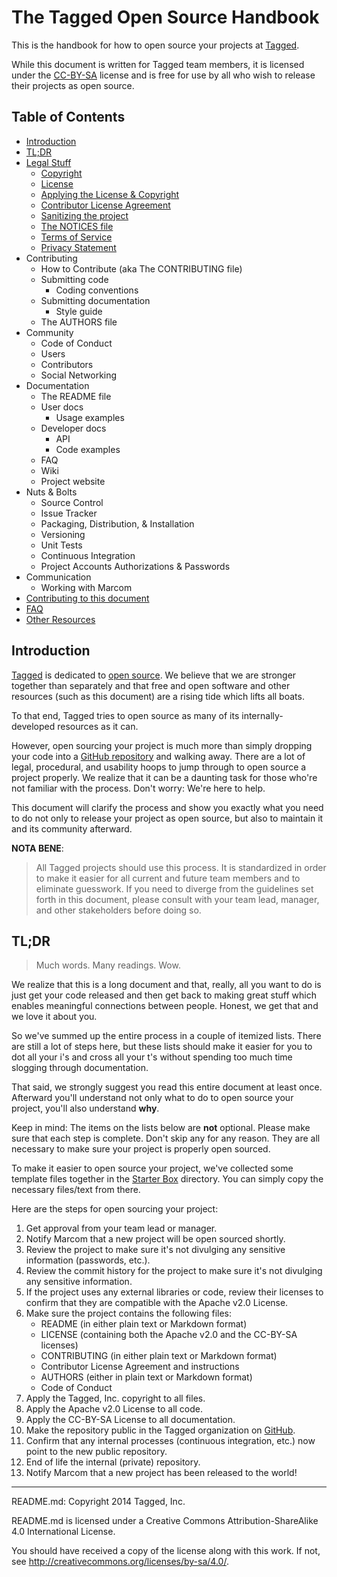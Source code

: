 # The Tagged Open Source Handbook

This is the handbook for how to open source your projects at [Tagged](http://tagged.com).

While this document is written for Tagged team members, it is licensed under the [CC-BY-SA](http://creativecommons.org/licenses/by-sa/4.0) license and is free for use by all who wish to release their projects as open source.

## Table of Contents

* [Introduction](#introduction)
* [TL;DR](#tldr)
* [Legal Stuff](./Legal.md)
   * [Copyright](./Legal.md#copyright)
   * [License](./Legal.md#license)
   * [Applying the License & Copyright](./Legal.md#applying-the-licenses--copyright-to-your-project)
   * [Contributor License Agreement](./Legal.md#contributor-license-agreement)
   * [Sanitizing the project](./Legal.md#sanititizing-the-project)
   * [The NOTICES file](./Legal.md#the-notices-file)
   * [Terms of Service](./Legal.md#terms-of-service)
   * [Privacy Statement](./Legal.md#privacy-statement)
* Contributing
   * How to Contribute (aka The CONTRIBUTING file)
   * Submitting code
      * Coding conventions
   * Submitting documentation
      * Style guide
   * The AUTHORS file
* Community
   * Code of Conduct
   * Users
   * Contributors
   * Social Networking
* Documentation
   * The README file
   * User docs
      * Usage examples
   * Developer docs
      * API
      * Code examples
   * FAQ
   * Wiki
   * Project website
* Nuts & Bolts
   * Source Control
   * Issue Tracker
   * Packaging, Distribution, & Installation
   * Versioning
   * Unit Tests
   * Continuous Integration
   * Project Accounts Authorizations & Passwords
* Communication
   * Working with Marcom
* [Contributing to this document](./CONTRIBUTING.md)
* [FAQ](./FAQ.md)
* [Other Resources](./Resources.md)

## Introduction

[Tagged](http://tagged.com) is dedicated to [open
source](http://opensource.org/osd). We believe that we are stronger together than separately and that free and open software and other resources (such as this document) are a rising tide which lifts all boats.

To that end, Tagged tries to open source as many of its internally-developed resources as it can.

However, open sourcing your project is much more than simply dropping your code into a [GitHub repository](http://github.com/tagged) and walking away. There are a lot of legal, procedural, and usability hoops to jump through to open source a project properly. We realize that it can be a daunting task for those who're not familiar with the process. Don't worry: We're here to help.

This document will clarify the process and show you exactly what you need to do not only to release your project as open source, but also to maintain it and its community afterward.

**NOTA BENE**:

> All Tagged projects should use this process. It is standardized in order to make it easier for all current and future team members and to eliminate guesswork. If you need to diverge from the guidelines set forth in this document, please consult with your team lead, manager, and other stakeholders before doing so.

## TL;DR

> Much words. Many readings. Wow.

We realize that this is a long document and that, really, all you want to do is just get your code released and then get back to making great stuff which enables meaningful connections between people. Honest, we get that and we love it about you.

So we've summed up the entire process in a couple of itemized lists. There are still a lot of steps here, but these lists should make it easier for you to dot all your i's and cross all your t's without spending too much time slogging through documentation.

That said, we strongly suggest you read this entire document at least once. Afterward you'll understand not only what to do to open source your project, you'll also understand **why**.

Keep in mind: The items on the lists below are **not** optional. Please make sure that each step is complete. Don't skip any for any reason. They are all necessary to make sure your project is properly open sourced.

To make it easier to open source your project, we've collected some template files together in the [Starter Box](./starter_box) directory. You can simply copy the necessary files/text from there.

Here are the steps for open sourcing your project:

1. Get approval from your team lead or manager.
1. Notify Marcom that a new project will be open sourced shortly.
1. Review the project to make sure it's not divulging any sensitive information (passwords, etc.).
1. Review the commit history for the project to make sure it's not divulging any sensitive information.
1. If the project uses any external libraries or code, review their licenses to confirm that they are compatible with the Apache v2.0 License.
1. Make sure the project contains the following files:
    * README (in either plain text or Markdown format)
    * LICENSE (containing both the Apache v2.0 and the CC-BY-SA licenses)
    * CONTRIBUTING (in either plain text or Markdown format)
    * Contributor License Agreement and instructions
    * AUTHORS (either in plain text or Markdown format)
    * Code of Conduct
1. Apply the Tagged, Inc. copyright to all files.
1. Apply the Apache v2.0 License to all code.
1. Apply the CC-BY-SA License to all documentation.
1. Make the repository public in the Tagged organization on [GitHub](https://github.com/tagged).
1. Confirm that any internal processes (continuous integration, etc.) now point to the new public repository.
1. End of life the internal (private) repository.
1. Notify Marcom that a new project has been released to the world!

-----

README.md: Copyright 2014 Tagged, Inc.

README.md is licensed under a Creative Commons Attribution-ShareAlike 4.0 International License.

You should have received a copy of the license along with this work. If not, see <http://creativecommons.org/licenses/by-sa/4.0/>.
